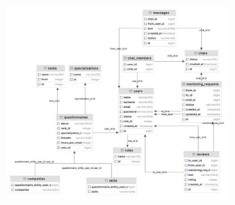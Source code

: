[![Database Diagram](database/db-diagram.png)](https://github.com/twistedmisted/mentoring-system/blob/master/database/db-diagram.png)